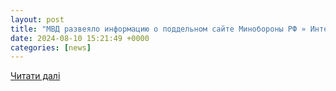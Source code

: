 ```yaml
---
layout: post
title: "МВД развеяло информацию о поддельном сайте Минобороны РФ » Интересные новости OAnews"
date: 2024-08-10 15:21:49 +0000
categories: [news]
---
```


[Читати далі](https://oane.ws/2024/08/10/mvd-razveyalo-informaciyu-o-poddelnom-sayte-minoborony-rf.html)
